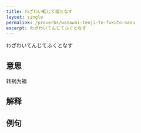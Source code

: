 ```yaml
---
title: わざわい転じて福となす
layout: single
permalink: /proverbs/wazawai-tenji-te-fukuto-nasu
excerpt: わざわいてんじてふくとなす
---
```


わざわいてんじてふくとなす

## 意思

转祸为福

## 解释

## 例句

